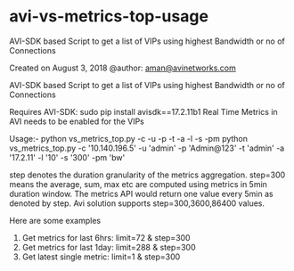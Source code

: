 # avi-vs-metrics-top-usage
AVI-SDK based Script to get a list of VIPs using highest Bandwidth or no of Connections

 Created on August 3, 2018
 @author: aman@avinetworks.com

 AVI-SDK based Script to get a list of VIPs using highest Bandwidth or no of Connections

 Requires AVI-SDK:  sudo pip install avisdk==17.2.11b1
 Real Time Metrics in AVI needs to be enabled for the VIPs

 Usage:-
  python vs_metrics_top.py -c <controller-ip> -u <user-name> -p <password> -t <tenant> -a <api-version> -l <limits> -s <step> -pm <parameter>
  python vs_metrics_top.py -c '10.140.196.5' -u 'admin' -p 'Admin@123' -t 'admin' -a '17.2.11' -l '10' -s '300' -pm 'bw'

 step denotes the duration granularity of the metrics aggregation.
 step=300 means the average, sum, max etc are computed using metrics in 5min duration window.
 The metrics API would return one value every 5min as denoted by step.
 Avi solution supports step=300,3600,86400 values.

 Here are some examples
 1. Get metrics for last 6hrs: limit=72 & step=300
 2. Get metrics for last 1day: limit=288 & step=300
 3. Get latest single metric: limit=1 & step=300

